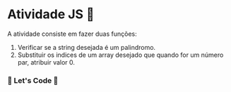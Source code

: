 # Atividade JS 📎

A atividade consiste em fazer duas funções:

1. Verificar se a string desejada é um palindromo.
2. Substituir os indices de um array desejado que quando for um número par, atribuir valor 0.

### 🚀 Let's Code 🚀

